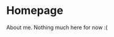 # Homepage
About me.
Nothing much here for now :(

<!---
✨ Comment ✨ 
Yes!!!!!!!!
Not shown. I am interested in money earning H) hi

--->
